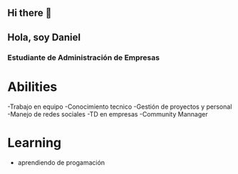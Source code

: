 ## Hi there 👋
## Hola, soy Daniel

### Estudiante de Administración de Empresas
# Abilities 
-Trabajo en equipo
-Conocimiento tecnico 
-Gestión de proyectos y personal
-Manejo de redes sociales
-TD en empresas
-Community Mannager 

# Learning
- aprendiendo de progamación

<!--
**MarD100/MarD100** is a ✨ _special_ ✨ repository because its `README.md` (this file) appears on your GitHub profile.

Here are some ideas to get you started:

- 🔭 I’m currently working on ...
- 🌱 I’m currently learning ...
- 👯 I’m looking to collaborate on ...
- 🤔 I’m looking for help with ...
- 💬 Ask me about ...
- 📫 How to reach me: ...
- 😄 Pronouns: ...
- ⚡ Fun fact: ...
-->
